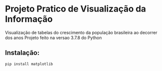 # Projeto Pratico de Visualização da Informação
 
 
Visualização de tabelas do crescimento da população brasileira ao decorrer dos anos 
Projeto feito na versao 3.7.8 do Python
 

## Instalação:
 
```sh
pip install matplotlib 
```
 
